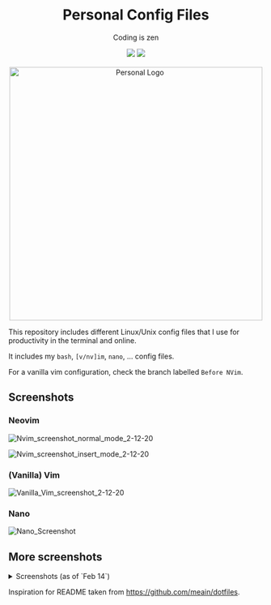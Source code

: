 <h1 align="center">Personal Config Files</h1>
<p align="center">Coding is zen</p>
<p align="center">
  <img src="https://img.shields.io/badge/Editor-neovim-brightgreen.svg" />
  <img src="https://img.shields.io/badge/Shell-bash-yellow.svg" />
  <br><br>
  <img src="https://user-images.githubusercontent.com/32310882/74557301-dbebae80-4f2d-11ea-92a7-f59fff31b7bb.png" width="500" alt="Personal Logo">
</p>

This repository includes different Linux/Unix config files that I use for productivity in the terminal and online.

It includes my `bash`, `[v/nv]im`, `nano`, ... config files.


For a vanilla vim configuration, check the branch labelled `Before NVim`.

## Screenshots

### Neovim

![Nvim_screenshot_normal_mode_2-12-20](https://user-images.githubusercontent.com/32310882/74386317-97440400-4dc3-11ea-96d7-90f77a179a1c.png)

![Nvim_screenshot_insert_mode_2-12-20](https://user-images.githubusercontent.com/32310882/74386295-9317e680-4dc3-11ea-8ee9-72f19be7e41c.png)

### (Vanilla) Vim

![Vanilla_Vim_screenshot_2-12-20](https://user-images.githubusercontent.com/32310882/74386602-60bab900-4dc4-11ea-8119-e07f51aeb849.png)

### Nano

![Nano_Screenshot](https://user-images.githubusercontent.com/32310882/73716524-39d5f600-46e5-11ea-9472-89f2b23fc15b.png)

## More screenshots
<details>
<summary>Screenshots (as of `Feb 14`)</summary>
<br>
Currently under renovation.
</details>

Inspiration for README taken from https://github.com/meain/dotfiles.
